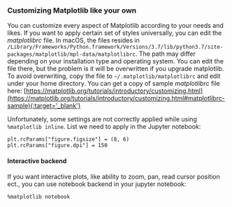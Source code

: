 ### Customizing Matplotlib like your own 

You can customize every aspect of Matplotlib according to your needs and likes. If you want to apply certain set of styles universally, you can edit the *matplotlibrc* file. In macOS, the files resides in `/Library/Frameworks/Python.framework/Versions/3.7/lib/python3.7/site-packages/matplotlib/mpl-data/matplotlibrc`. The path may differ depending on your installation type and operating system. You can edit the file there, but the problem is it will be overwritten if you upgrade matplotlib. To avoid overwriting, copy the file to `~/.matplotlib/matplotlibrc` and edit under your home directory. You can get a copy of sample *matplotlibrc* file here: [https://matplotlib.org/tutorials/introductory/customizing.html](https://matplotlib.org/tutorials/introductory/customizing.html#matplotlibrc-sample){:target='_blank'} 

Unfortunately, some settings are not correctly applied while using `%matplotlib inline`. List we need to apply in the Jupyter notebook:

```
plt.rcParams["figure.figsize"] = (8, 6)
plt.rcParams["figure.dpi"] = 150
```

#### Interactive backend 
If you want interactive plots, like ability to zoom, pan, read cursor position ect., you can use notebook backend in your jupyter notebook: 

```
%matplotlib notebook
```
